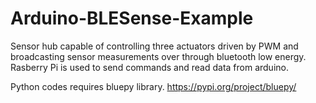 # Arduino-BLESense-Example
Sensor hub capable of controlling three actuators driven by PWM and broadcasting sensor measurements over through bluetooth low energy.
Rasberry Pi is used to send commands and read data from arduino.

Python codes requires bluepy library. https://pypi.org/project/bluepy/
